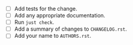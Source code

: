 - [ ] Add tests for the change.
- [ ] Add any appropriate documentation.
- [ ] Run `just check`.
- [ ] Add a summary of changes to `CHANGELOG.rst`.
- [ ] Add your name to `AUTHORS.rst`.
